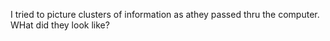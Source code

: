 I tried to picture clusters of information as athey passed thru the computer. WHat did they look like?

